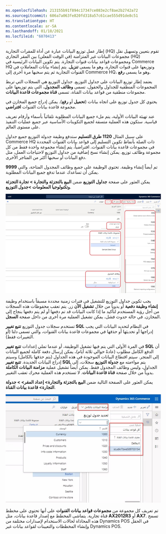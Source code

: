```yaml
---
ms.openlocfilehash: 213155b91f894c17347ce083e2cf8ae2b2742a72
ms.sourcegitcommit: 606a7a063fe820fd318a57c61cae555d91de8c51
ms.translationtype: HT
ms.contentlocale: ar-SA
ms.lasthandoff: 01/18/2021
ms.locfileid: "6070413"
---
```

إطار عمل توزيع البيانات عبارة عن أداة للمقرات التجارية (HQ) تقوم بتعيين وتسهيل نقل مجموعات البيانات غير المتزامنة (في الوقت الفعلي) بين المقر التجاري (HQ) ومجموعات قواعد بيانات قنوات التجارة. يتم تكوين البيانات الرئيسية في Commerce HQ وتوزيعها على قنوات التجارة، وهو ما يسمى **تنزيل**. يتم إنشاء بيانات المعاملات في القنوات التجارية ثم يتم سحبها مرة أخرى إلى Commerce HQ، وهو ما يسمى **رفع**.

يعتمد إطار توزيع البيانات على جداول التوزيع. جداول التوزيع هي السجلات التي تربط المجموعات المنطقية للجداول والحقول، تسمى **وظائف المجدول**، التي يتم توزيعها على مجموعات منطقية من قواعد بيانات القناة، تسمى **قناة مجموعات قاعدة البيانات**. 

يحتوي كل جدول توزيع على اتجاه بيانات (**تحميل** أو **رفع**). يمكن إدراج جميع المخازن في مجموعة قاعدة بيانات القنوات **افتراضي**.  

عند تهيئة البيانات الأولية، يتم ملء جميع البيانات المطلوبة تلقائياً بأسماء وأرقام تعريف قياسية. ستكون هذه العملية متسقة لجميع التكوينات الأساسية عبر جميع عمليات التنفيذ على مستوى العالم. 

على سبيل المثال **1120 طرق التسليم** ستدفع وظيفة جدولة التوزيع جميع جداول Commerce HQ ذات الصلة بأنماط تكوين التسليم إلى قواعد بيانات القنوات المحددة في مجموعات قاعدة بيانات القنوات. افتراضياً، يتم إنشاء مجموعة واحدة فقط من كل مجموعة وظائف توزيع. يمكن إنشاء نسخ إضافية من جداول التوزيع لاحتياجات العمل، مثل دفع البيانات أو سحبها أكثر من المتاجر الأخرى.

**9999** تم أيضاً إنشاء وظيفة. تحتوي الوظيفة على جميع وظائف المجدول المتاحة، والتي يمكن أن تساعدك عندما تدفع جميع البيانات المطلوبة.

يمكن العثور على صفحة **جداول التوزيع** ضمن **البيع بالتجزئة والتجارة > تجارة التجزئة وتكنولوجيا المعلومات >جدول التوزيع**.


[ ![لقطة شاشة لصفحة جداول التوزيع.](../media/distribution-schedules-06-ssm.jpg) ](../media/distribution-schedules-06-ssm.jpg#lightbox)


يجب تكوين جداول التوزيع للتشغيل في فترات زمنية محددة مسبقاً باستخدام وظيفة **إنشاء وظيفة دفعية** أو يدوياً من خلال **تشغيل الآن** زر. يتم تعقب محفوظات هذه السجلات من أجل رؤية المستخدم لتأكيد ما إذا كانت البيانات قد تم دفعها أو لم يتم دفعها بنجاح إلى المخازن. في حالة حدوث فشل، يمكن تشغيل العملية مرة أخرى من داخل صفحة **السجل**. 

تستخدم سجلات جدول التوزيع **تتبع تغيير SQL** في النظام لتحديد البيانات التي يجب إدراجها أو تحديثها أو حذفها في مجموعات قاعدة بيانات القنوات، والتي تسمى دلتا (أو التغييرات فقط). 

في المرة الأولى التي يتم فيها تشغيل الوظيفة، أو عندما تملي إعدادات **تتبع تغيير SQL** أن الدفع الكامل مطلوب (عادةً حوالي ثلاثة أيام)، يمكن إرسال دفعة كاملة لجميع البيانات إلى المتجر. سيتم اقتطاع البيانات الموجودة في هذه الجداول (يتم حذفها بالكامل) وسيتم إدراج البيانات الجديدة. **تتبع تغيير SQL** يتم مواءمته مع **جدولة التوزيع** سجلات، إلى الجداول، وليس وظائف المجدول فقط. يمكن أيضاً تشغيل عملية **مزامنة البيانات الكاملة** يدوياً من خلال صفحة **قناة قاعدة البيانات**. لا تستخدم هذه العملية محرك تعقب التغيير. 

يمكن العثور على الصفحة التالية ضمن **البيع بالتجزئة والتجارة> إعداد المقر> > جدولة التجارة> قاعدة بيانات القناة**.
 
![ لقطة شاشةـ Dynamics 365 Commerce لعلامة التبويب مزامنة البيانات الكاملة.](../media/full-data-sync-07-ssm.jpg)

تم تعريف كل مجموعة من **مجموعات قواعد بيانات القنوات** على أنها تحتوي على مخطط قناة تجارية. يتماشى المخطط مع إصدار قاعدة بيانات، مثل **AX2012R3** أو **AX7**. تسمح هذه المحاذاة لحالات الاستخدام لإصدارات مختلفة من Dynamics POS في الحقل وإنشاء المخططات والتعيينات لقواعد بيانات غير Dynamics POS. 

